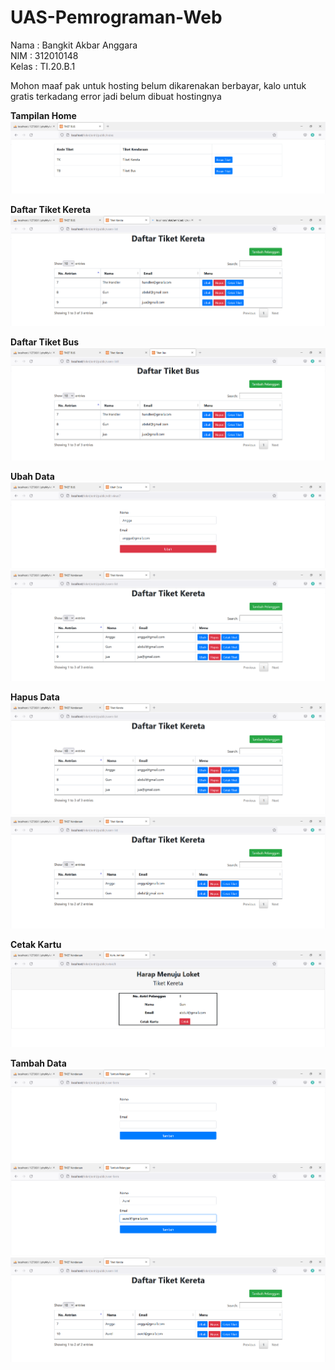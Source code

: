 # UAS-Pemrograman-Web

Nama  : Bangkit Akbar Anggara<br>
NIM   : 312010148<br>
Kelas : TI.20.B.1<br>

Mohon maaf pak untuk hosting belum dikarenakan berbayar, kalo untuk gratis terkadang error jadi belum dibuat hostingnya<br>

<b>Tampilan Home</b><br>
![Screenshot_6.png](Pic/Screenshot_1.png)<br>

<b>Daftar Tiket Kereta</b><br>
![Screenshot_6.png](Pic/Screenshot_2.png)<br>

<b>Daftar Tiket Bus</b><br>
![Screenshot_6.png](Pic/Screenshot_3.png)<br>

<b>Ubah Data</b><br>
![Screenshot_4.png](Pic/Screenshot_4.png)<br>
![Screenshot_5.png](Pic/Screenshot_5.png)<br>

<b>Hapus Data</b><br>
![Screenshot_5.png](Pic/Screenshot_5.png)<br>
![Screenshot_6.png](Pic/Screenshot_6.png)<br>

<b>Cetak Kartu</b><br>
![Screenshot_7.png](Pic/Screenshot_7.png)<br>

<b>Tambah Data</b><br>
![Screenshot_8.png](Pic/Screenshot_8.png)<br>
![Screenshot_9.png](Pic/Screenshot_9.png)<br>
![Screenshot_10.png](Pic/Screenshot_10.png)<br>

